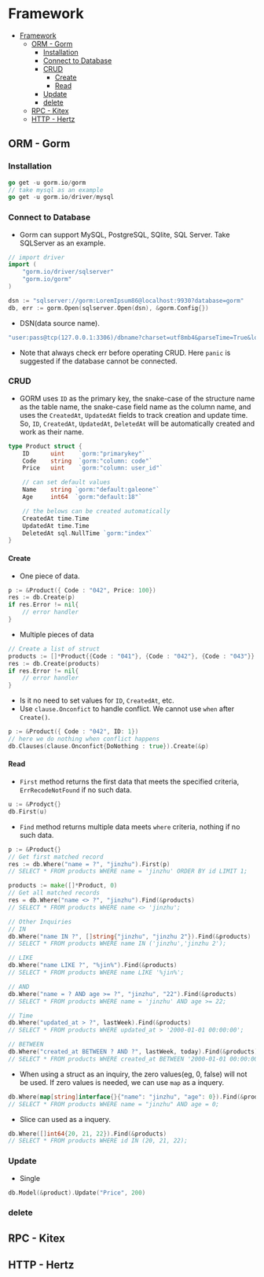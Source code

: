 # Framework

- [Framework](#framework)
  - [ORM - Gorm](#orm---gorm)
    - [Installation](#installation)
    - [Connect to Database](#connect-to-database)
    - [CRUD](#crud)
      - [Create](#create)
      - [Read](#read)
    - [Update](#update)
    - [delete](#delete)
  - [RPC - Kitex](#rpc---kitex)
  - [HTTP - Hertz](#http---hertz)


## ORM - Gorm

### Installation

```go
go get -u gorm.io/gorm
// take mysql as an example
go get -u gorm.io/driver/mysql
```

### Connect to Database

- Gorm can support MySQL, PostgreSQL, SQlite, SQL Server. Take SQLServer as an example.

```go
// import driver
import (
	"gorm.io/driver/sqlserver"
	"gorm.io/gorm"
)

dsn := "sqlserver://gorm:LoremIpsum86@localhost:9930?database=gorm"
db, err := gorm.Open(sqlserver.Open(dsn), &gorm.Config{})
```

- DSN(data source name).

```go
"user:pass@tcp(127.0.0.1:3306)/dbname?charset=utf8mb4&parseTime=True&loc=Local"
```



- Note that always check err before operating CRUD. Here `panic` is suggested if the database cannot be connected.

### CRUD

- GORM uses `ID` as the primary key, the snake-case of the structure name as the table name, the snake-case field name as the column name, and uses the `CreatedAt`, `UpdatedAt` fields to track creation and update time. So, `ID`, `CreatedAt`, `UpdatedAt`, `DeletedAt` will be automatically created and work as their name.

```go
type Product struct {
    ID      uint    `gorm:"primarykey"`
    Code    string  `gorm:"column: code"`
    Price   uint    `gorm:"column: user_id"`

    // can set default values
    Name    string `gorm:"default:galeone"`
    Age     int64  `gorm:"default:18"`

    // the belows can be created automatically
    CreatedAt time.Time
    UpdatedAt time.Time
    DeletedAt sql.NullTime `gorm:"index"`
}
```

#### Create

- One piece of data.

```go
p := &Product({ Code : "042", Price: 100})
res := db.Create(p)
if res.Error != nil{
    // error handler
}
```

- Multiple pieces of data

```go
// Create a list of struct
products := []*Product{{Code : "041"}, {Code : "042"}, {Code : "043"}}
res := db.Create(products)
if res.Error != nil{
    // error handler
}
```

- Is it no need to set values for `ID`, `CreatedAt`, etc.
- Use `clause.Onconfict` to handle conflict. We cannot use `when` after `Create()`.

```go
p := &Product({ Code : "042", ID: 1})
// here we do nothing when conflict happens
db.Clauses(clause.Onconfict{DoNothing : true}).Create(&p)
```

#### Read

- `First` method returns the first data that meets the specified criteria, `ErrRecodeNotFound` if no such data.

```go
u := &Prodyct{}
db.First(u)
```

- `Find` method returns multiple data meets `where` criteria, nothing if no such data.

```go
p := &Product{}
// Get first matched record
res := db.Where("name = ?", "jinzhu").First(p)
// SELECT * FROM products WHERE name = 'jinzhu' ORDER BY id LIMIT 1;

products := make([]*Product, 0)
// Get all matched records
res = db.Where("name <> ?", "jinzhu").Find(&products)
// SELECT * FROM products WHERE name <> 'jinzhu';

// Other Inquiries 
// IN
db.Where("name IN ?", []string{"jinzhu", "jinzhu 2"}).Find(&products)
// SELECT * FROM products WHERE name IN ('jinzhu','jinzhu 2');

// LIKE
db.Where("name LIKE ?", "%jin%").Find(&products)
// SELECT * FROM products WHERE name LIKE '%jin%';

// AND
db.Where("name = ? AND age >= ?", "jinzhu", "22").Find(&products)
// SELECT * FROM products WHERE name = 'jinzhu' AND age >= 22;

// Time
db.Where("updated_at > ?", lastWeek).Find(&products)
// SELECT * FROM products WHERE updated_at > '2000-01-01 00:00:00';

// BETWEEN
db.Where("created_at BETWEEN ? AND ?", lastWeek, today).Find(&products)
// SELECT * FROM products WHERE created_at BETWEEN '2000-01-01 00:00:00' AND '2000-01-08 00:00:00';
```

- When using a struct as an inquiry, the zero values(eg, 0, false) will not be used. If zero values is needed, we can use `map` as a inquery.

```go
db.Where(map[string]interface{}{"name": "jinzhu", "age": 0}).Find(&products)
// SELECT * FROM products WHERE name = "jinzhu" AND age = 0;
```

- Slice can used as a inquery.

```go
db.Where([]int64{20, 21, 22}).Find(&products)
// SELECT * FROM products WHERE id IN (20, 21, 22);
```

### Update

- Single

```go
db.Model(&product).Update("Price", 200)
```

### delete

## RPC - Kitex

## HTTP - Hertz